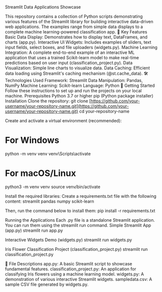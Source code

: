 
Streamlit Data Applications Showcase


This repository contains a collection of Python scripts demonstrating various features of the Streamlit library for building interactive data-driven web applications. The examples range from simple data displays to a complete machine learning-powered classification app.
🌟 Key Features
Basic Data Display: Demonstrates how to display text, DataFrames, and charts (app.py).
Interactive UI Widgets: Includes examples of sliders, text input fields, select boxes, and file uploaders (widgets.py).
Machine Learning Integration: A complete end-to-end example of an interactive ML application that uses a trained Scikit-learn model to make real-time predictions based on user input (classification_project.py).
Data Visualization: Simple line charts to visualize data.
Data Caching: Efficient data loading using Streamlit's caching mechanism (@st.cache_data).
🛠️ Technologies Used
Framework: Streamlit
Data Manipulation: Pandas, NumPy
Machine Learning: Scikit-learn
Language: Python
🚀 Getting Started
Follow these instructions to set up and run the projects on your local machine.
Prerequisites
Python 3.7 or higher
pip (Python package installer)
Installation
Clone the repository:
git clone [https://github.com/your-username/your-repository-name.git](https://github.com/your-username/your-repository-name.git)
cd your-repository-name


Create and activate a virtual environment (recommended):
# For Windows
python -m venv venv
venv\Scripts\activate

# For macOS/Linux
python3 -m venv venv
source venv/bin/activate


Install the required libraries:
Create a requirements.txt file with the following content:
streamlit
pandas
numpy
scikit-learn

Then, run the command below to install them:
pip install -r requirements.txt


Running the Applications
Each .py file is a standalone Streamlit application. You can run them using the streamlit run command.
Simple Streamlit App (app.py)
streamlit run app.py


Interactive Widgets Demo (widgets.py)
streamlit run widgets.py


Iris Flower Classification Project (classification_project.py)
streamlit run classification_project.py


📂 File Descriptions
app.py: A basic Streamlit script to showcase fundamental features.
classification_project.py: An application for classifying Iris flowers using a machine learning model.
widgets.py: A demonstration of various interactive Streamlit widgets.
sampledata.csv: A sample CSV file generated by widgets.py.
